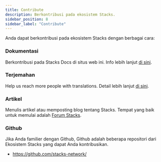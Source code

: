 ```yaml
---
title: Contribute
description: Berkontribusi pada ekosistem Stacks.
sidebar_position: 8
sidebar_label: "Contribute"
---
```


Anda dapat berkontribusi pada ekosistem Stacks dengan berbagai cara:

<!-- markdown-link-check-disable -->

### Dokumentasi

Berkontribusi pada Stacks Docs di situs web ini. Info lebih lanjut [di sini](docs).

### Terjemahan

Help us reach more people with translations. Detail lebih lanjut [di sini](translations).

<!-- markdown-link-check-enable-->

### Artikel

Menulis artikel atau memposting blog tentang Stacks. Tempat yang baik untuk memulai adalah [Forum Stacks](https://forum.stacks.org).

### Github

Jika Anda familier dengan Github, Github adalah beberapa repositori dari Ekosistem Stacks yang dapat Anda kontribusikan.

- https://github.com/stacks-network/
